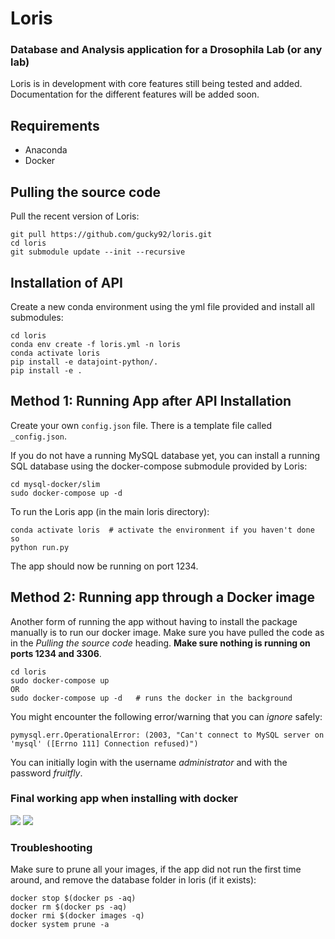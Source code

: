 # Loris
### Database and Analysis application for a Drosophila Lab (or any lab)

Loris is in development with core features still being tested and added.
Documentation for the different features will be added soon.

## Requirements

* Anaconda
* Docker

## Pulling the source code

Pull the recent version of Loris:
```
git pull https://github.com/gucky92/loris.git
cd loris
git submodule update --init --recursive
```

## Installation of API

Create a new conda environment using the yml file provided and install all submodules:
```
cd loris
conda env create -f loris.yml -n loris
conda activate loris
pip install -e datajoint-python/.
pip install -e .
```

## Method 1: Running App after API Installation

Create your own `config.json` file. There is a template file called `_config.json`.

If you do not have a running MySQL database yet, you can install a running SQL database using the docker-compose submodule provided by Loris:
```
cd mysql-docker/slim
sudo docker-compose up -d
```

To run the Loris app (in the main loris directory):
```
conda activate loris  # activate the environment if you haven't done so
python run.py
```
The app should now be running on port 1234.

## Method 2: Running app through a Docker image
Another form of running the app without having to install the package manually is to run our docker image. Make sure you have pulled the code as in the
*Pulling the source code* heading.
**Make sure nothing is running on ports 1234 and 3306**.

```
cd loris
sudo docker-compose up
OR
sudo docker-compose up -d   # runs the docker in the background
```
You might encounter the following error/warning that you can *ignore* safely:
```
pymysql.err.OperationalError: (2003, "Can't connect to MySQL server on 'mysql' ([Errno 111] Connection refused)")
```

You can initially login with the username *administrator* and with the password *fruitfly*.

### Final working app when installing with docker
![](images/get_result.png)
![](images/get_result2.png)

### Troubleshooting

Make sure to prune all your images, if the app did not run the first time around, and remove the database folder in loris (if it exists):

```
docker stop $(docker ps -aq)
docker rm $(docker ps -aq)
docker rmi $(docker images -q)
docker system prune -a
```
